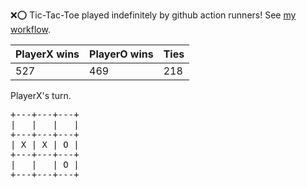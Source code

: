 :x::o: Tic-Tac-Toe played indefinitely by github action runners! See [my workflow](.github/workflows/play.yaml).

|PlayerX wins|PlayerO wins|Ties|
|-|-|-|
|527|469|218|

PlayerX's turn.

<pre>
+---+---+---+
|   |   |   |
+---+---+---+
| X | X | O |
+---+---+---+
|   |   | O |
+---+---+---+
</pre>